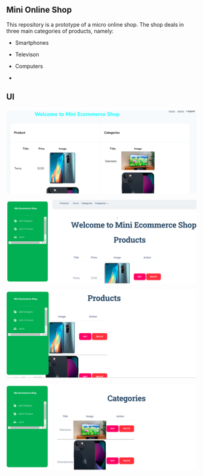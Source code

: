 

## Mini Online Shop

This repository is a prototype of a micro online shop. The shop deals in three main categories of products, namely:
- Smartphones
- Televison
- Computers


- 

## UI 
!["Home Page"](images/home.png)

!["dmin Page"](images/dashboard-php.png)


!["Product Page"](images/product.png)

!["Category Page"](images/category.png)